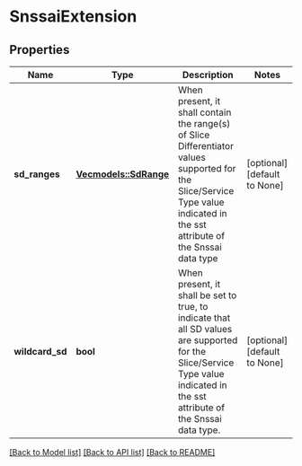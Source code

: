 # SnssaiExtension

## Properties
Name | Type | Description | Notes
------------ | ------------- | ------------- | -------------
**sd_ranges** | [**Vec<models::SdRange>**](SdRange.md) | When present, it shall contain the range(s) of Slice Differentiator values supported for the Slice/Service Type value indicated in the sst attribute of the Snssai data type  | [optional] [default to None]
**wildcard_sd** | **bool** | When present, it shall be set to true, to indicate that all SD values are supported for the Slice/Service Type value indicated in the sst attribute of the Snssai data type.  | [optional] [default to None]

[[Back to Model list]](../README.md#documentation-for-models) [[Back to API list]](../README.md#documentation-for-api-endpoints) [[Back to README]](../README.md)


